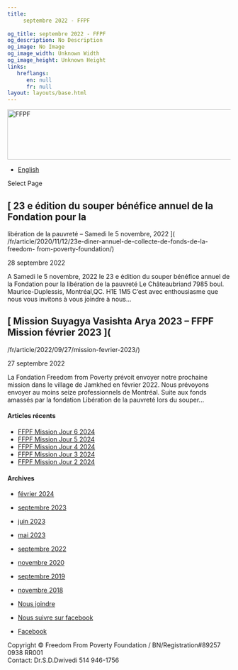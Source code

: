 ```yaml
---
title: 
     septembre 2022 - FFPF
    
og_title: septembre 2022 - FFPF
og_description: No Description
og_image: No Image
og_image_width: Unknown Width
og_image_height: Unknown Height
links:
   hreflangs:
      en: null
      fr: null
layout: layouts/base.html
---
```

[ <img src='/wp-content/uploads/2018/10/logo-ffpf.webp' width='505'
height='113' alt='FFPF' /> ](/sponsorship-tag/surgery/)

  * [ English ]( /article/2022/09/)

[ ]( )

Select Page

##  [ 23 e édition du souper bénéfice annuel de la Fondation pour la
libération de la pauvreté – Samedi le 5 novembre, 2022 ](
/fr/article/2020/11/12/23e-diner-annuel-de-collecte-de-fonds-de-la-freedom-
from-poverty-foundation/)

28 septembre 2022

A Samedi le 5 novembre, 2022 le 23 e édition du souper bénéfice annuel de la
Fondation pour la libération de la pauvreté Le Châteaubriand 7985 boul.
Maurice-Duplessis, Montréal,QC. H1E 1M5 C’est avec enthousiasme que nous vous
invitons à vous joindre à nous...

##  [ Mission Suyagya Vasishta Arya 2023 – FFPF Mission février 2023 ](
/fr/article/2022/09/27/mission-fevrier-2023/)

27 septembre 2022

La Fondation Freedom from Poverty prévoit envoyer notre prochaine mission dans
le village de Jamkhed en février 2022. Nous prévoyons envoyer au moins seize
professionnels de Montréal. Suite aux fonds amassés par la fondation
Libération de la pauvreté lors du souper...

####  Articles récents

  * [ FFPF Mission Jour 6 2024 ]( /fr/article/2024/02/09/ffpf-mission-jour-6-2024/)
  * [ FFPF Mission Jour 5 2024 ](/fr)
  * [ FFPF Mission Jour 4 2024 ]( /fr/article/2024/02/08/mission-ffpf-2024-jour-4/)
  * [ FFPF Mission Jour 3 2024 ]( /fr/article/2024/02/06/mission-ffpf-2023-jour-3/)
  * [ FFPF Mission Jour 2 2024 ]( /fr/article/2024/02/05/mission-ffpf-2024-jour-2/)

####  Archives

  * [ février 2024 ]( /article/2024/02/)
  * [ septembre 2023 ]( /article/2023/09/)
  * [ juin 2023 ]( /article/2023/06/)
  * [ mai 2023 ]( /article/2023/05/)
  * [ septembre 2022 ](index.html)
  * [ novembre 2020 ]( /article/2020/11/)
  * [ septembre 2019 ]( /article/2019/09/)
  * [ novembre 2018 ]( /article/2018/11/)

  * [ Nous joindre ](/fr/nous-joindre/)
  * [ Nous suivre sur facebook ](https://www.facebook.com/freedomfrompoverty/)

  * [ Facebook  ](https://www.facebook.com/freedomfrompoverty/)

Copyright © Freedom From Poverty Foundation / BN/Registration#89257 0938 RR001  
Contact: Dr.S.D.Dwivedi 514 946-1756

